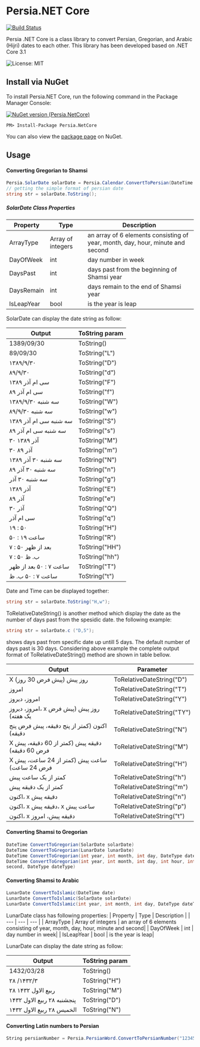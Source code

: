 # Persia.NET Core

[![Build Status](https://github.com/nibro7778/mydiary/workflows/dotnet-core-build/badge.svg)](https://github.com/shahabfar/Persia-.NET-Core)

Persia .NET Core is a class library to convert Persian, Gregorian, and Arabic (Hijri) dates to each other. This library has been developed based on .NET Core 3.1

![License: MIT](https://img.shields.io/badge/License-MIT-yellow.svg)

## Install via NuGet

To install Persia.NET Core, run the following command in the Package Manager Console:

[![NuGet version (Persia.NetCore)](https://img.shields.io/nuget/v/Persia.NetCore.svg?style=flat-square)](https://www.nuget.org/packages/Persia.NetCore/)

```
PM> Install-Package Persia.NetCore
```

You can also view the [package page](https://www.nuget.org/packages/Persia.NetCore/) on NuGet.


## Usage

#### Converting Gregorian to Shamsi

``` C#
Persia.SolarDate solarDate = Persia.Calendar.ConvertToPersian(DateTime.Now);
// getting the simple format of persian date
string str = solarDate.ToString();
```
##### SolarDate Class Properties
| Property | Type | Description |
| --- | --- | --- |
| ArrayType | Array of integers | an array of 6 elements consisting of year, month, day, hour, minute and second|
| DayOfWeek | int | day number in week|
| DaysPast  | int | days past from the beginning of Shamsi year|
| DaysRemain | int | days remain to the end of Shamsi year|
| IsLeapYear | bool | is the year is leap|


SolarDate can display the date string as follow:

| Output | ToString param |
| --- | --- |
| 1389/09/30 | ToString() |
| 89/09/30 | ToString("L") | 
| ۱۳۸۹/۹/۳۰  | ToString("D") |
| ۸۹/۹/۳۰ | ToString("d") |
| سی ام  آذر ۱۳۸۹ | ToString("F") |
| سی ام  آذر ۸۹ | ToString("f") |
| سه شنبه  ۱۳۸۹/۹/۳۰ | ToString("W") |
| سه شنبه  ۸۹/۹/۳۰ | ToString("w") |
| سه شنبه  سی ام  آذر ۱۳۸۹ | ToString("S") |
| سه شنبه  سی ام  آذر ۸۹ | ToString("s") |
| ۳۰ آذر ۱۳۸۹ | ToString("M") |
| ۳۰ آذر ۸۹ | ToString("m") |
| سه شنبه  ۳۰ آذر ۱۳۸۹ | ToString("N") |
| سه شنبه  ۳۰ آذر ۸۹ | ToString("n") |
| سه شنبه  ۳۰ آذر | ToString("g") |
| آذر ۱۳۸۹ | ToString("E") |
| آذر ۸۹ | ToString("e") |
| ۳۰ آذر | ToString("Q") |
|سی ام  آذر | ToString("q") |
|  ۱۹ : ۵۰ | ToString("H") |
|ساعت   ۱۹ : ۵۰ | ToString("R") |
| ۷ : ۵۰ بعد از ظهر | ToString("HH") |
|   ۷ : ۵۰  ب. ظ | ToString("hh") |
| ساعت   ۷ : ۵۰ بعد از ظهر | ToString("T") |
| ساعت   ۷ : ۵۰ ب. ظ | ToString("t") |

Date and Time can be displayed together:

``` C#
string str = solarDate.ToString("H,w");
```
ToRelativeDateString() is another method which display the date as the number of days past from the spesidic date. the following example:

``` C#
string str = solarDate.c ("D,5");
```
shows days past from specific date up untill 5 days. The default number of days past is 30 days.
Considering above example the complete output format of ToRelativeDateString() method are shown in table bellow.

| Output | Parameter |
| --- | --- |
| X روز پیش (پیش فرض 30 روز) | ToRelativeDateString("D") |
|  امروز| ToRelativeDateString("T") | 
| امروز، دیروز | ToRelativeDateString("Y") | 
| امروز، دیروز، x  روز پیش (پیش فرض یک هفته) | ToRelativeDateString("TY") | 
| اکنون (کمتر از پنج دقیقه، پیش فرض پنج دقیقه) | ToRelativeDateString("N") | 
| X دقیقه پیش (کمتر از 60 دقیقه، پیش فرض 60 دقیقه) | ToRelativeDateString("M") | 
|X  ساعت پیش (کمتر از 24 ساعت، پیش فرض 24 ساعت)  | ToRelativeDateString("H") | 
| کمتر از یک ساعت پیش | ToRelativeDateString("h") | 
| کمتر از یک دقیقه پیش | ToRelativeDateString("m") | 
| اکنون، x دقیقه پیش | ToRelativeDateString("n") | 
|اکنون، x دقیقه پیش، x ساعت پیش  | ToRelativeDateString("p") | 
|اکنون، x دقیقه پیش، امروز  | ToRelativeDateString("t") | 


#### Converting Shamsi to Gregorian

``` C#
DateTime ConvertToGregorian(SolarDate solarDate)
DateTime ConvertToGregorian(LunarDate lunarDate)
DateTime ConvertToGregorian(int year, int month, int day, DateType dateType)
DateTime ConvertToGregorian(int year, int month, int day, int hour, int minute, int
second, DateType dateType)
```

#### Converting Shamsi to Arabic

``` C#
LunarDate ConvertToIslamic(DateTime date)
LunarDate ConvertToIslamic(SolarDate solarDate)
LunarDate ConvertToIslamic(int year, int month, int day, DateType dateType)
```
LunarDate class has following properties:
| Property | Type | Description |
| --- | --- | --- |
| ArrayType | Array of integers | an array of 6 elements consisting of year, month, day, hour, minute and second|
| DayOfWeek | int | day number in week|
| IsLeapYear | bool | is the year is leap|

LunarDate can display the date string as follow:

| Output | ToString param |
| --- | --- |
| 1432/03/28| ToString() |
| ۲۸ /۱۴۳۲/۳ | ToString("H") | 
| ۲۸ ربیع الاول ۱۴۳۲  | ToString("M") |
|پنجشنبه  ۲۸ ربیع الاول ۱۴۳۲ | ToString("D") |
|الخمیس  ۲۸ ربیع الاول ۱۴۳۲| ToString("N") |


#### Converting Latin numbers to Persian

``` C#
String persianNumber = Persia.PersianWord.ConvertToPersianNumber("12345");
```
